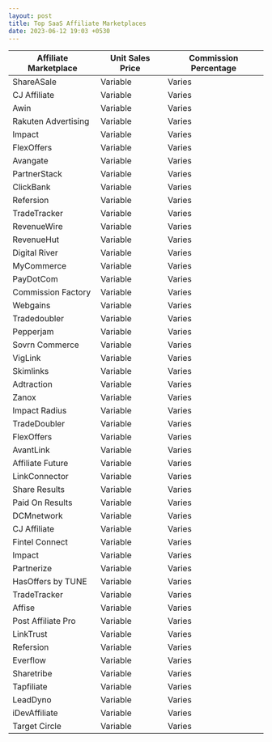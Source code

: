 ```yaml
---
layout: post
title: Top SaaS Affiliate Marketplaces
date: 2023-06-12 19:03 +0530
---
```


| Affiliate Marketplace         | Unit Sales Price | Commission Percentage |
|------------------------------|-----------------|-----------------------|
| ShareASale                   | Variable        | Varies                |
| CJ Affiliate                 | Variable        | Varies                |
| Awin                         | Variable        | Varies                |
| Rakuten Advertising          | Variable        | Varies                |
| Impact                       | Variable        | Varies                |
| FlexOffers                   | Variable        | Varies                |
| Avangate                     | Variable        | Varies                |
| PartnerStack                 | Variable        | Varies                |
| ClickBank                    | Variable        | Varies                |
| Refersion                    | Variable        | Varies                |
| TradeTracker                 | Variable        | Varies                |
| RevenueWire                  | Variable        | Varies                |
| RevenueHut                   | Variable        | Varies                |
| Digital River                | Variable        | Varies                |
| MyCommerce                   | Variable        | Varies                |
| PayDotCom                    | Variable        | Varies                |
| Commission Factory           | Variable        | Varies                |
| Webgains                     | Variable        | Varies                |
| Tradedoubler                 | Variable        | Varies                |
| Pepperjam                    | Variable        | Varies                |
| Sovrn Commerce               | Variable        | Varies                |
| VigLink                      | Variable        | Varies                |
| Skimlinks                    | Variable        | Varies                |
| Adtraction                   | Variable        | Varies                |
| Zanox                        | Variable        | Varies                |
| Impact Radius                | Variable        | Varies                |
| TradeDoubler                 | Variable        | Varies                |
| FlexOffers                   | Variable        | Varies                |
| AvantLink                    | Variable        | Varies                |
| Affiliate Future             | Variable        | Varies                |
| LinkConnector                | Variable        | Varies                |
| Share Results                | Variable        | Varies                |
| Paid On Results              | Variable        | Varies                |
| DCMnetwork                   | Variable        | Varies                |
| CJ Affiliate                 | Variable        | Varies                |
| Fintel Connect               | Variable        | Varies                |
| Impact                       | Variable        | Varies                |
| Partnerize                   | Variable        | Varies                |
| HasOffers by TUNE            | Variable        | Varies                |
| TradeTracker                 | Variable        | Varies                |
| Affise                       | Variable        | Varies                |
| Post Affiliate Pro           | Variable        | Varies                |
| LinkTrust                    | Variable        | Varies                |
| Refersion                    | Variable        | Varies                |
| Everflow                     | Variable        | Varies                |
| Sharetribe                   | Variable        | Varies                |
| Tapfiliate                   | Variable        | Varies                |
| LeadDyno                     | Variable        | Varies                |
| iDevAffiliate                | Variable        | Varies                |
| Target Circle                | Variable        | Varies                |



